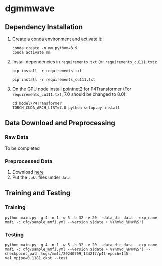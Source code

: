 # dgmmwave

## Dependency Installation
1. Create a conda environment and activate it:
    ```
    conda create -n mm python=3.9
    conda activate mm
    ```
2. Install dependencies in `requirements.txt` (or `requirements_cu111.txt`):
    ```
    pip install -r requirements.txt
    ```
    ```
    pip install -r requirements_cu111.txt
    ```
3. On the GPU node install pointnet2 for P4Transformer (For `requirements_cu111.txt`, 7.0 should be changed to 8.0):
    ```
    cd model/P4Transformer
    TORCH_CUDA_ARCH_LIST=7.0 python setup.py install
    ```

## Data Download and Preprocessing
### Raw Data
To be completed
### Preprocessed Data
1. Download [here](https://hkustconnect-my.sharepoint.com/:f:/g/personal/zpengac_connect_ust_hk/EoCHAVUSomxOrWuWgbkUfPQBPrNUpGLXaTXg7_kXSlGVWw?e=tQ5Vhc)
2. Put the `.pkl` files under `data`

## Training and Testing
### Training
```
python main.py -g 4 -n 1 -w 5 -b 32 -e 20 --data_dir data --exp_name mmfi -c cfg/sample_mmfi.yml --version $(date +'%Y%m%d_%H%M%S')
```
### Testing
```
python main.py -g 4 -n 1 -w 5 -b 32 -e 20 --data_dir data --exp_name mmfi -c cfg/sample_mmfi.yml --version $(date +'%Y%m%d_%H%M%S') --checkpoint_path logs/mmfi/20240709_134217/p4t-epoch=145-val_mpjpe=0.1181.ckpt --test
```
